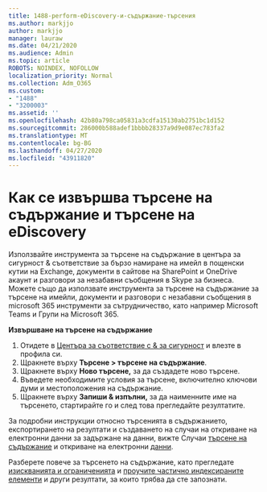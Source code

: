 ```yaml
---
title: 1488-perform-eDiscovery-и-съдържание-търсения
ms.author: markjjo
author: markjjo
manager: lauraw
ms.date: 04/21/2020
ms.audience: Admin
ms.topic: article
ROBOTS: NOINDEX, NOFOLLOW
localization_priority: Normal
ms.collection: Adm_O365
ms.custom:
- "1488"
- "3200003"
ms.assetid: ''
ms.openlocfilehash: 42b80a798ca05831a3cdfa15130ab2751bc1d152
ms.sourcegitcommit: 286000b588adef1bbbb28337a9d9e087ec783fa2
ms.translationtype: MT
ms.contentlocale: bg-BG
ms.lasthandoff: 04/27/2020
ms.locfileid: "43911820"
---
```

# <a name="how-to-perform-content-searches-and-ediscovery-searches"></a>Как се извършва търсене на съдържание и търсене на eDiscovery

Използвайте инструмента за търсене на съдържание в центъра за сигурност & съответствие за бързо намиране на имейл в пощенски кутии на Exchange, документи в сайтове на SharePoint и OneDrive акаунт и разговори за незабавни съобщения в Skype за бизнеса. Можете също да използвате инструмента за търсене на съдържание за търсене на имейли, документи и разговори с незабавни съобщения в microsoft 365 инструменти за сътрудничество, като например Microsoft Teams и Групи на Microsoft 365.

**Извършване на търсене на съдържание**

1. Отидете в [Центъра за съответствие с & за сигурност](https://protection.office.com) и влезте в профила си.
2. Щракнете върху **Търсене > търсене на съдържание**.
3. Щракнете върху **Ново търсене,** за да създадете ново търсене.
4. Въведете необходимите условия за търсене, включително ключови думи и местоположения на съдържание.  
5. Щракнете върху **Запиши & изпълни,** за да наименните име на търсенето, стартирайте го и след това прегледайте резултатите.

За подробни инструкции относно търсенията в съдържанието, експортирането на резултати и създаването на случаи на откриване на електронни данни за задържане на данни, вижте Случаи [търсене на съдържание](https://docs.microsoft.com/office365/securitycompliance/content-search) и откриване на електронни [данни](https://docs.microsoft.com/office365/securitycompliance/ediscovery-cases).

Разберете повече за търсенето на съдържание, като прегледате [изискванията и ограниченията](https://docs.microsoft.com/office365/securitycompliance/limits-for-content-search) и [проучите частично индексираните елементи](https://docs.microsoft.com/office365/securitycompliance/investigating-partially-indexed-items-in-ediscovery) и други резултати, за които трябва да сте запознати.